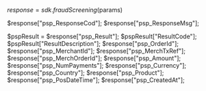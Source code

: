 $response = sdk.fraudScreening($params)

$response["psp_ResponseCod"];
$response["psp_ResponseMsg"];

$pspResult = $response["psp_Result"];
$pspResult["ResultCode"];
$pspResult["ResultDescription"];
$response["psp_OrderId"];
$response["psp_MerchantId"];
$response["psp_MerchTxRef"];
$response["psp_MerchOrderId"];
$response["psp_Amount"];
$response["psp_NumPayments"];
$response["psp_Currency"];
$response["psp_Country"];
$response["psp_Product"];
$response["psp_PosDateTime"];
$response["psp_CreatedAt"];
